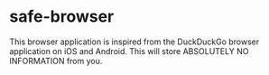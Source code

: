 # safe-browser
This browser application is inspired from the DuckDuckGo browser application on iOS and Android. This will store ABSOLUTELY NO INFORMATION from you.
